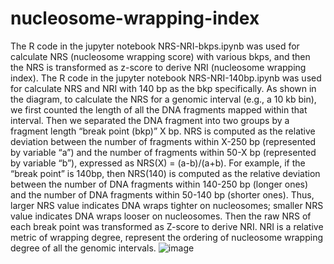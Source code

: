 # nucleosome-wrapping-index

The R code in the jupyter notebook NRS-NRI-bkps.ipynb was used for calculate NRS (nucleosome wrapping score) with various bkps, and then the NRS is transformed as z-score to derive NRI (nucleosome wrapping index). The R code in the jupyter notebook NRS-NRI-140bp.ipynb was used for calculate NRS and NRI with 140 bp as the bkp specifically.
As shown in the diagram, to calculate the NRS for a genomic interval (e.g., a 10 kb bin), we first counted the length of all the DNA fragments mapped within that interval. Then we separated the DNA fragment into two groups by a fragment length “break point (bkp)” X bp. NRS is computed as the relative deviation between the number of fragments within X-250 bp (represented by variable “a”) and the number of fragments within 50-X bp (represented by variable “b”), expressed as NRS(X) = (a-b)/(a+b). For example, if the “break point” is 140bp, then NRS(140) is computed as the relative deviation between the number of DNA fragments within 140-250 bp (longer ones) and the number of DNA fragments within 50-140 bp (shorter ones). Thus, larger NRS value indicates DNA wraps tighter on nucleosomes; smaller NRS value indicates DNA wraps looser on nucleosomes. Then the raw NRS of each break point was transformed as Z-score to derive NRI. NRI is a relative metric of wrapping degree, represent the ordering of nucleosome wrapping degree of all the genomic intervals.
![image](https://github.com/WenZengqi/nucleosome-wrapping-index/assets/34879090/5e3b9bb3-25ce-4805-9343-44f6bfaa6f8b)
